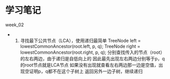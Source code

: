 # 学习笔记

week_02

* 1. 寻找最下公共节点（LCA），使用递归最简单
		TreeNode left = lowestCommonAncestor(root.left, p, q);
    	TreeNode right = lowestCommonAncestor(root.right, p, q);
		分别查找传入的节点（root）的左右两边，由于递归是自低向上的
		因此最先出现左右两边分别等于p，q的root节点就是LCA节点
		如果没有出现就查看左右两边那一边是空值，出现空证明p，q都不在这个子树上
		返回另外一边子树，继续递归
